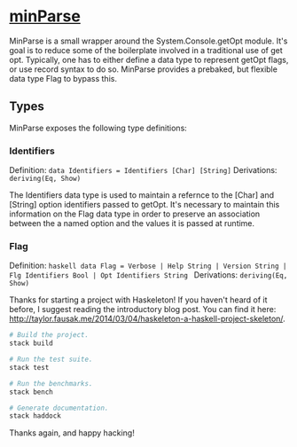 # [minParse][]

MinParse is a small wrapper around the System.Console.getOpt module. It's goal is to reduce some of the boilerplate involved in a traditional use of get opt. Typically, one has to either define a data type to represent getOpt flags, or use record syntax to do so. MinParse provides a prebaked, but flexible data type Flag to bypass this.

## Types

MinParse exposes the following type definitions:

### Identifiers

Definition: `data Identifiers = Identifiers [Char] [String]`
Derivations: `deriving(Eq, Show)`

The Identifiers data type is used to maintain a refernce to the [Char] and [String] option identifiers passed to getOpt. It's necessary to maintain this information on the Flag data type in order to preserve an association between the a named option and the values it is passed at runtime. 

### Flag

Definition: ```haskell
            data Flag = Verbose
                      | Help String
                      | Version String
                      | Flg Identifiers Bool
                      | Opt Identifiers String
            ```
Derivations: `deriving(Eq, Show)`

Thanks for starting a project with Haskeleton! If you haven't heard of it
before, I suggest reading the introductory blog post. You can find it here:
<http://taylor.fausak.me/2014/03/04/haskeleton-a-haskell-project-skeleton/>.



``` sh
# Build the project.
stack build

# Run the test suite.
stack test

# Run the benchmarks.
stack bench

# Generate documentation.
stack haddock
```

Thanks again, and happy hacking!

[minParse]: https://github.com/scolsen/minParse 
